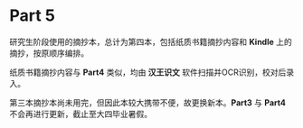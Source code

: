 # Part 5

研究生阶段使用的摘抄本，总计为第四本，包括纸质书籍摘抄内容和 **Kindle** 上的摘抄，按原顺序编排。

纸质书籍摘抄内容与 **Part4** 类似，均由 **汉王识文** 软件扫描并OCR识别，校对后录入。

第三本摘抄本尚未用完，但因此本较大携带不便，故更换新本。**Part3** 与 **Part4** 不会再进行更新，截止至大四毕业暑假。
